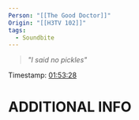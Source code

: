 ```yaml
---
Person: "[[The Good Doctor]]"
Origin: "[[H3TV 102]]"
tags:
  - Soundbite
---
```

> *"I said no pickles"*

Timestamp: [01:53:28](https://youtu.be/_uO9aEEOUa8?t=6808)

# ADDITIONAL INFO